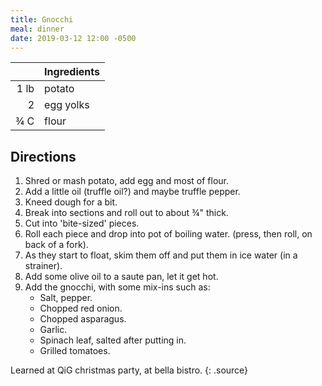 ```yaml
---
title: Gnocchi
meal: dinner
date: 2019-03-12 12:00 -0500
---
```


|| Ingredients |
|-:|-|
1 lb | potato
2    | egg yolks
¾ C  | flour

## Directions

1. Shred or mash potato, add egg and most of flour.
2. Add a little oil (truffle oil?) and maybe truffle pepper.
3. Kneed dough for a bit.
4. Break into sections and roll out to about ¾" thick.
5. Cut into 'bite-sized' pieces.
6. Roll each piece and drop into pot of boiling water. (press, then roll, on back of a fork).
7. As they start to float, skim them off and put them in ice water (in a strainer).
8. Add some olive oil to a saute pan, let it get hot.
9. Add the gnocchi, with some mix-ins such as:
   * Salt, pepper.
   * Chopped red onion.
   * Chopped asparagus.
   * Garlic.
   * Spinach leaf, salted after putting in.
   * Grilled tomatoes.

Learned at QiG christmas party, at bella bistro.
{: .source}
